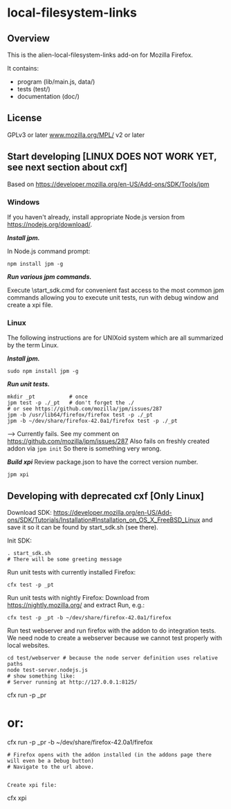local-filesystem-links
======================

Overview
--------
This is the alien-local-filesystem-links add-on for Mozilla Firefox.

It contains:

* program (lib/main.js, data/)
* tests (test/)
* documentation (doc/)

License
-------
GPLv3 or later
www.mozilla.org/MPL/ v2 or later


Start developing [LINUX DOES NOT WORK YET, see next section about cxf]
----------------
Based on https://developer.mozilla.org/en-US/Add-ons/SDK/Tools/jpm

### Windows ###
If you haven't already, install appropriate Node.js version from https://nodejs.org/download/.


***Install jpm.***

In Node.js command prompt:
```
npm install jpm -g
```

***Run various jpm commands.***

Execute \start_sdk.cmd for convenient fast access to the most common jpm commands allowing you
to execute unit tests, run with debug window and create a xpi file.


### Linux ###
The following instructions are for UNIXoid system which are all summarized by the term Linux.

***Install jpm.***
```
sudo npm install jpm -g
```

***Run unit tests.***
```
mkdir _pt           # once
jpm test -p ./_pt   # don't forget the ./
# or see https://github.com/mozilla/jpm/issues/287
jpm -b /usr/lib64/firefox/firefox test -p ./_pt
jpm -b ~/dev/share/firefox-42.0a1/firefox test -p ./_pt
```

--> Currently fails. See my comment on https://github.com/mozilla/jpm/issues/287
Also fails on freshly created addon via `jpm init`
So there is something very wrong.

***Build xpi***
Review package.json to have the correct version number.

```
jpm xpi
```


Developing with deprecated cxf [Only Linux]
------------------------------

Download SDK:
https://developer.mozilla.org/en-US/Add-ons/SDK/Tutorials/Installation#Installation_on_OS_X_FreeBSD_Linux
and save it so it can be found by start_sdk.sh (see there).

Init SDK:
```
. start_sdk.sh
# There will be some greeting message
```

Run unit tests with currently installed Firefox:
```
cfx test -p _pt
```

Run unit tests with nightly Firefox:
Download from https://nightly.mozilla.org/ and extract
Run, e.g.:
```
cfx test -p _pt -b ~/dev/share/firefox-42.0a1/firefox
```

Run test webserver and run firefox with the addon to do integration tests.
We need node to create a webserver because we cannot test properly with local websites.
```
cd test/webserver # because the node server definition uses relative paths
node test-server.nodejs.js
# show something like:
# Server running at http://127.0.0.1:8125/

```
cfx run -p _pr
# or:
cfx run -p _pr -b ~/dev/share/firefox-42.0a1/firefox
```
# Firefox opens with the addon installed (in the addons page there will even be a Debug button)
# Navigate to the url above.


Create xpi file:
```
cfx xpi
```
